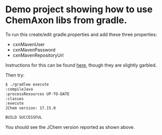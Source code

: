 # Demo project showing how to use ChemAxon libs from gradle.

To run this create/edit gradle.properties and add these three properties:

* cxnMavenUser
* cxnMavenPassword
* cxnMavenRepositoryUrl

Instructions for this can be found [here](https://docs.chemaxon.com/display/docs/Public+Repository#PublicRepository-HowtoCongfigureYourProject),
though they are slightly garbled.

Then try:

```sh
$ ./gradlew execute
:compileJava
:processResources UP-TO-DATE
:classes
:execute
JChem version: 17.15.0

BUILD SUCCESSFUL
```

You should see the JChem version reported as shown above.

